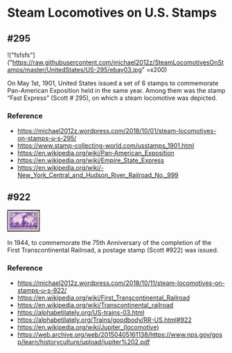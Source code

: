 # Steam Locomotives on U.S. Stamps

## #295
!["fsfsfs"]("https://raw.githubusercontent.com/michael2012z/SteamLocomotivesOnStamps/master/UnitedStates/US-295/ebay03.jpg" =x200)

On May 1st, 1901, United States issued a set of 6 stamps to commemorate Pan-American Exposition held in the same year. Among them was the stamp “Fast Express” (Scott # 295), on which a steam locomotive was depicted.

### Reference
- https://michael2012z.wordpress.com/2018/10/01/steam-locomotives-on-stamps-u-s-295/
- https://www.stamp-collecting-world.com/usstamps_1901.html
- https://en.wikipedia.org/wiki/Pan-American_Exposition
- https://en.wikipedia.org/wiki/Empire_State_Express
- https://en.wikipedia.org/wiki/-New_York_Central_and_Hudson_River_Railroad_No._999

## #922

<img src="https://raw.githubusercontent.com/michael2012z/SteamLocomotivesOnStamps/master/UnitedStates/US-922/Transcontinental_RR_1944-3c.jpg" style="height:50px;"/>

In 1944, to commemorate the 75th Anniversary of the completion of the First Transcontinental Railroad, a postage stamp (Scott #922) was issued.

### Reference
- https://michael2012z.wordpress.com/2018/10/11/steam-locomotives-on-stamps-u-s-922/
- https://en.wikipedia.org/wiki/First_Transcontinental_Railroad
- https://en.wikipedia.org/wiki/Transcontinental_railroad
- https://alphabetilately.org/US-trains-03.html
- https://alphabetilately.org/Trains/goodbody/RR-US.html#922
- https://en.wikipedia.org/wiki/Jupiter_(locomotive)
- https://web.archive.org/web/20150405161138/https://www.nps.gov/gosp/learn/historyculture/upload/jupiter%202.pdf
